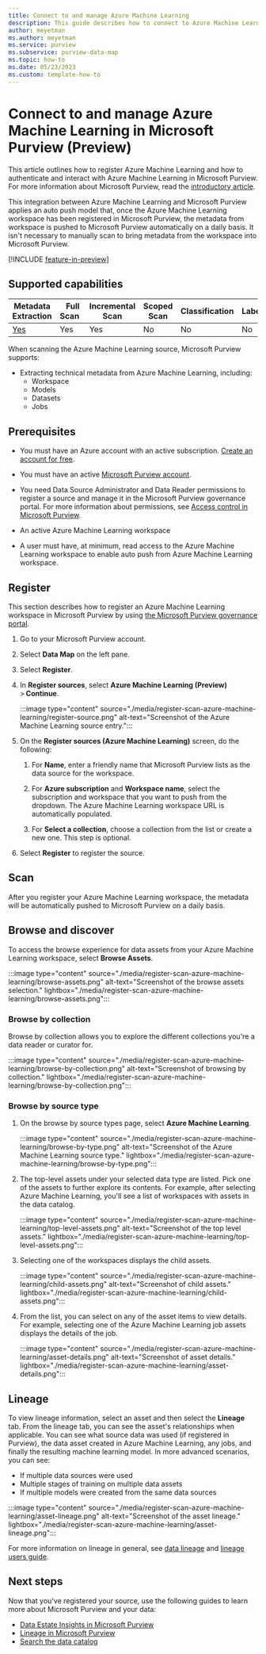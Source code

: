 ```yaml
---
title: Connect to and manage Azure Machine Learning
description: This guide describes how to connect to Azure Machine Learning in Microsoft Purview.
author: meyetman
ms.author: meyetman
ms.service: purview
ms.subservice: purview-data-map
ms.topic: how-to
ms.date: 05/23/2023
ms.custom: template-how-to
---
```


# Connect to and manage Azure Machine Learning in Microsoft Purview (Preview)

This article outlines how to register Azure Machine Learning and how to authenticate and interact with Azure Machine Learning in Microsoft Purview. For more information about Microsoft Purview, read the [introductory article](overview.md).

This integration between Azure Machine Learning and Microsoft Purview applies an auto push model that, once the Azure Machine Learning workspace has been registered in Microsoft Purview, the metadata from workspace is pushed to Microsoft Purview automatically on a daily basis. It isn't necessary to manually scan to bring metadata from the workspace into Microsoft Purview.

[!INCLUDE [feature-in-preview](includes/feature-in-preview.md)]

## Supported capabilities

|**Metadata Extraction**|  **Full Scan**  |**Incremental Scan**|**Scoped Scan**|**Classification**|**Labeling**|**Access Policy**|**Lineage**|**Data Sharing**|
|---|---|---|---|---|---|---|---|---|
| [Yes](#register)| Yes | Yes | No | No | No| No| [Yes](#lineage) | No |

When scanning the Azure Machine Learning source, Microsoft Purview supports:

- Extracting technical metadata from Azure Machine Learning, including:
    - Workspace
    - Models
    - Datasets
    - Jobs

## Prerequisites

* You must have an Azure account with an active subscription. [Create an account for free](https://azure.microsoft.com/free/?WT.mc_id=A261C142F).

* You must have an active [Microsoft Purview account](create-catalog-portal.md).

* You need Data Source Administrator and Data Reader permissions to register a source and manage it in the Microsoft Purview governance portal. For more information about permissions, see [Access control in Microsoft Purview](catalog-permissions.md).

* An active Azure Machine Learning workspace

* A user must have, at minimum, read access to the Azure Machine Learning workspace to enable auto push from Azure Machine Learning workspace.

## Register

This section describes how to register an Azure Machine Learning workspace in Microsoft Purview by using [the Microsoft Purview governance portal](https://web.purview.azure.com/).

1. Go to your Microsoft Purview account.

1. Select **Data Map** on the left pane.

1. Select **Register**.

1. In **Register sources**, select **Azure Machine Learning (Preview)** > **Continue**.

    :::image type="content" source="./media/register-scan-azure-machine-learning/register-source.png" alt-text="Screenshot of the Azure Machine Learning source entry.":::

1. On the **Register sources (Azure Machine Learning)** screen, do the following:

    1. For **Name**, enter a friendly name that Microsoft Purview lists as the data source for the workspace.

    1. For **Azure subscription** and **Workspace name**, select the subscription and workspace that you want to push from the dropdown. The Azure Machine Learning workspace URL is automatically populated.

    1. For **Select a collection**, choose a collection from the list or create a new one. This step is optional.

1. Select **Register** to register the source.   

## Scan

After you register your Azure Machine Learning workspace, the metadata will be automatically pushed to Microsoft Purview on a daily basis.

## Browse and discover

To access the browse experience for data assets from your Azure Machine Learning workspace, select __Browse Assets__.

:::image type="content" source="./media/register-scan-azure-machine-learning/browse-assets.png" alt-text="Screenshot of the browse assets selection." lightbox="./media/register-scan-azure-machine-learning/browse-assets.png":::

### Browse by collection

Browse by collection allows you to explore the different collections you're a data reader or curator for.

:::image type="content" source="./media/register-scan-azure-machine-learning/browse-by-collection.png" alt-text="Screenshot of browsing by collection." lightbox="./media/register-scan-azure-machine-learning/browse-by-collection.png":::

### Browse by source type

1. On the browse by source types page, select __Azure Machine Learning__.

    :::image type="content" source="./media/register-scan-azure-machine-learning/browse-by-type.png" alt-text="Screenshot of the Azure Machine Learning source type." lightbox="./media/register-scan-azure-machine-learning/browse-by-type.png":::

1. The top-level assets under your selected data type are listed. Pick one of the assets to further explore its contents. For example, after selecting Azure Machine Learning, you'll see a list of workspaces with assets in the data catalog.

    :::image type="content" source="./media/register-scan-azure-machine-learning/top-level-assets.png" alt-text="Screenshot of the top level assets." lightbox="./media/register-scan-azure-machine-learning/top-level-assets.png":::

1. Selecting one of the workspaces displays the child assets.

    :::image type="content" source="./media/register-scan-azure-machine-learning/child-assets.png" alt-text="Screenshot of child assets." lightbox="./media/register-scan-azure-machine-learning/child-assets.png":::

1. From the list, you can select on any of the asset items to view details. For example, selecting one of the Azure Machine Learning job assets displays the details of the job.

    :::image type="content" source="./media/register-scan-azure-machine-learning/asset-details.png" alt-text="Screenshot of asset details." lightbox="./media/register-scan-azure-machine-learning/asset-details.png":::

## Lineage

To view lineage information, select an asset and then select the __Lineage__ tab. From the lineage tab, you can see the asset's relationships when applicable. You can see what source data was used (if registered in Purview), the data asset created in Azure Machine Learning, any jobs, and finally the resulting machine learning model. In more advanced scenarios, you can see:

- If multiple data sources were used
- Multiple stages of training on multiple data assets
- If multiple models were created from the same data sources

:::image type="content" source="./media/register-scan-azure-machine-learning/asset-lineage.png" alt-text="Screenshot of the asset lineage." lightbox="./media/register-scan-azure-machine-learning/asset-lineage.png":::

For more information on lineage in general, see [data lineage](concept-data-lineage.md) and [lineage users guide](catalog-lineage-user-guide.md).

## Next steps

Now that you've registered your source, use the following guides to learn more about Microsoft Purview and your data:

- [Data Estate Insights in Microsoft Purview](concept-insights.md)
- [Lineage in Microsoft Purview](catalog-lineage-user-guide.md)
- [Search the data catalog](how-to-search-catalog.md)